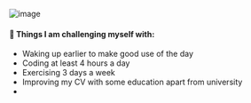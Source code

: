 ![image](https://github.com/shiyingzha9/shiyingzha9/assets/155149683/e3ce416a-9ba3-45dd-90c5-72bb54315e1c)


#### :muscle: Things I am challenging myself with:
- Waking up earlier to make good use of the day
- Coding at least 4 hours a day
- Exercising 3 days a week
- Improving my CV with some education apart from university
- 
